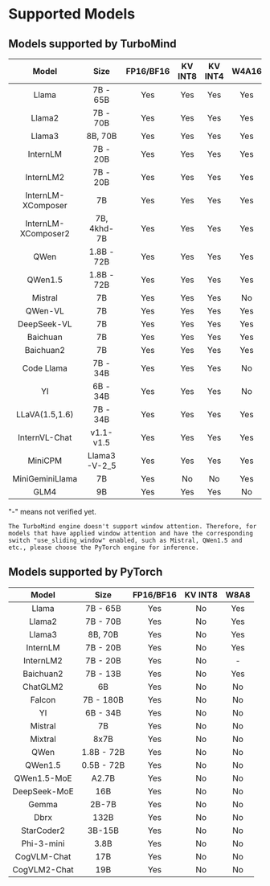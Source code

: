 # Supported Models

## Models supported by TurboMind

|        Model        |     Size     | FP16/BF16 | KV INT8 | KV INT4 | W4A16 |
| :-----------------: | :----------: | :-------: | :-----: | :-----: | :---: |
|        Llama        |   7B - 65B   |    Yes    |   Yes   |   Yes   |  Yes  |
|       Llama2        |   7B - 70B   |    Yes    |   Yes   |   Yes   |  Yes  |
|       Llama3        |   8B, 70B    |    Yes    |   Yes   |   Yes   |  Yes  |
|      InternLM       |   7B - 20B   |    Yes    |   Yes   |   Yes   |  Yes  |
|      InternLM2      |   7B - 20B   |    Yes    |   Yes   |   Yes   |  Yes  |
| InternLM-XComposer  |      7B      |    Yes    |   Yes   |   Yes   |  Yes  |
| InternLM-XComposer2 | 7B, 4khd-7B  |    Yes    |   Yes   |   Yes   |  Yes  |
|        QWen         |  1.8B - 72B  |    Yes    |   Yes   |   Yes   |  Yes  |
|       QWen1.5       |  1.8B - 72B  |    Yes    |   Yes   |   Yes   |  Yes  |
|       Mistral       |      7B      |    Yes    |   Yes   |   Yes   |  No   |
|       QWen-VL       |      7B      |    Yes    |   Yes   |   Yes   |  Yes  |
|     DeepSeek-VL     |      7B      |    Yes    |   Yes   |   Yes   |  Yes  |
|      Baichuan       |      7B      |    Yes    |   Yes   |   Yes   |  Yes  |
|      Baichuan2      |      7B      |    Yes    |   Yes   |   Yes   |  Yes  |
|     Code Llama      |   7B - 34B   |    Yes    |   Yes   |   Yes   |  No   |
|         YI          |   6B - 34B   |    Yes    |   Yes   |   Yes   |  No   |
|   LLaVA(1.5,1.6)    |   7B - 34B   |    Yes    |   Yes   |   Yes   |  Yes  |
|    InternVL-Chat    |  v1.1- v1.5  |    Yes    |   Yes   |   Yes   |  Yes  |
|       MiniCPM       | Llama3-V-2_5 |    Yes    |   Yes   |   Yes   |  Yes  |
|   MiniGeminiLlama   |      7B      |    Yes    |   No    |   No    |  Yes  |
|        GLM4         |      9B      |    Yes    |   Yes   |   Yes   |  No   |

"-" means not verified yet.

```{note}
The TurboMind engine doesn't support window attention. Therefore, for models that have applied window attention and have the corresponding switch "use_sliding_window" enabled, such as Mistral, QWen1.5 and etc., please choose the PyTorch engine for inference.
```

## Models supported by PyTorch

|    Model     |    Size    | FP16/BF16 | KV INT8 | W8A8 |
| :----------: | :--------: | :-------: | :-----: | :--: |
|    Llama     |  7B - 65B  |    Yes    |   No    | Yes  |
|    Llama2    |  7B - 70B  |    Yes    |   No    | Yes  |
|    Llama3    |  8B, 70B   |    Yes    |   No    | Yes  |
|   InternLM   |  7B - 20B  |    Yes    |   No    | Yes  |
|  InternLM2   |  7B - 20B  |    Yes    |   No    |  -   |
|  Baichuan2   |  7B - 13B  |    Yes    |   No    | Yes  |
|   ChatGLM2   |     6B     |    Yes    |   No    |  No  |
|    Falcon    | 7B - 180B  |    Yes    |   No    |  No  |
|      YI      |  6B - 34B  |    Yes    |   No    |  No  |
|   Mistral    |     7B     |    Yes    |   No    |  No  |
|   Mixtral    |    8x7B    |    Yes    |   No    |  No  |
|     QWen     | 1.8B - 72B |    Yes    |   No    |  No  |
|   QWen1.5    | 0.5B - 72B |    Yes    |   No    |  No  |
| QWen1.5-MoE  |   A2.7B    |    Yes    |   No    |  No  |
| DeepSeek-MoE |    16B     |    Yes    |   No    |  No  |
|    Gemma     |   2B-7B    |    Yes    |   No    |  No  |
|     Dbrx     |    132B    |    Yes    |   No    |  No  |
|  StarCoder2  |   3B-15B   |    Yes    |   No    |  No  |
|  Phi-3-mini  |    3.8B    |    Yes    |   No    |  No  |
| CogVLM-Chat  |    17B     |    Yes    |   No    |  No  |
| CogVLM2-Chat |    19B     |    Yes    |   No    |  No  |

